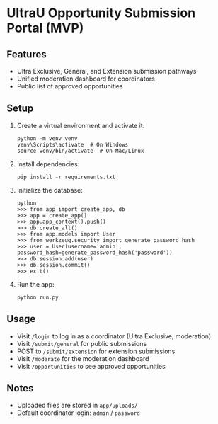 # UltraU Opportunity Submission Portal (MVP)

## Features
- Ultra Exclusive, General, and Extension submission pathways
- Unified moderation dashboard for coordinators
- Public list of approved opportunities

## Setup
1. Create a virtual environment and activate it:
   ```
   python -m venv venv
   venv\Scripts\activate  # On Windows
   source venv/bin/activate  # On Mac/Linux
   ```
2. Install dependencies:
   ```
   pip install -r requirements.txt
   ```
3. Initialize the database:
   ```
   python
   >>> from app import create_app, db
   >>> app = create_app()
   >>> app.app_context().push()
   >>> db.create_all()
   >>> from app.models import User
   >>> from werkzeug.security import generate_password_hash
   >>> user = User(username='admin', password_hash=generate_password_hash('password'))
   >>> db.session.add(user)
   >>> db.session.commit()
   >>> exit()
   ```
4. Run the app:
   ```
   python run.py
   ```

## Usage
- Visit `/login` to log in as a coordinator (Ultra Exclusive, moderation)
- Visit `/submit/general` for public submissions
- POST to `/submit/extension` for extension submissions
- Visit `/moderate` for the moderation dashboard
- Visit `/opportunities` to see approved opportunities

## Notes
- Uploaded files are stored in `app/uploads/`
- Default coordinator login: `admin` / `password` 
